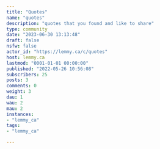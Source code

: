 ```yaml
---
title: "Quotes" 
name: "quotes"
description: "quotes that you found and like to share"
type: community
date: "2023-06-30 13:13:48"
draft: false
nsfw: false
actor_id: "https://lemmy.ca/c/quotes"
host: lemmy.ca
lastmod: "0001-01-01 00:00:00"
published: "2022-05-26 10:56:08"
subscribers: 25
posts: 3
comments: 0
weight: 3
dau: 1
wau: 2
mau: 2
instances:
- "lemmy_ca"
tags: 
- "lemmy_ca"

---
```

